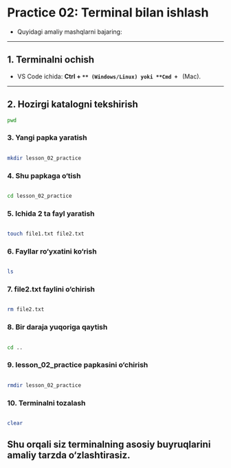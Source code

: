 # Practice 02: Terminal bilan ishlash

- Quyidagi amaliy mashqlarni bajaring:

---

## 1. Terminalni ochish
- VS Code ichida: **Ctrl + `** (Windows/Linux) yoki **Cmd + `** (Mac).

---

## 2. Hozirgi katalogni tekshirish
```bash
pwd
```
### 3. Yangi papka yaratish
```bash

mkdir lesson_02_practice
```
### 4. Shu papkaga o‘tish
```bash

cd lesson_02_practice
```
### 5. Ichida 2 ta fayl yaratish
```bash

touch file1.txt file2.txt
```
### 6. Fayllar ro‘yxatini ko‘rish
```bash

ls
```
### 7. file2.txt faylini o‘chirish
```bash

rm file2.txt
```
### 8. Bir daraja yuqoriga qaytish
```bash

cd ..
```
### 9. lesson_02_practice papkasini o‘chirish
```bash

rmdir lesson_02_practice
```
### 10. Terminalni tozalash
```bash

clear
```
## Shu orqali siz terminalning asosiy buyruqlarini amaliy tarzda o‘zlashtirasiz.